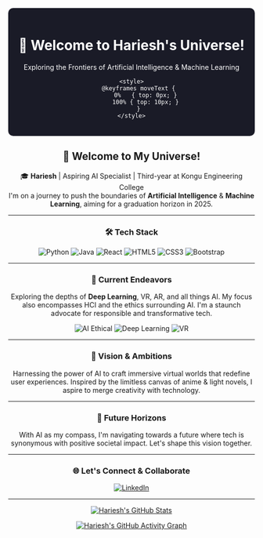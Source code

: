 <div align="center">

<div align="center" style="background-color: #1A1B27; color: white; padding: 20px; border-radius: 10px; position: relative;">
    <h1 style="animation: moveText 5s infinite alternate;">👋 Welcome to Hariesh's Universe!</h1>
    <p>Exploring the Frontiers of Artificial Intelligence & Machine Learning</p>

    <style>
        @keyframes moveText {
            0%   { top: 0px; }
            100% { top: 10px; }
        }
    </style>
</div>

## 👋 Welcome to My Universe!

<p>
🎓 <b>Hariesh</b> | Aspiring AI Specialist | Third-year at Kongu Engineering College
<br>
I'm on a journey to push the boundaries of <b>Artificial Intelligence</b> & <b>Machine Learning</b>, aiming for a graduation horizon in 2025.
</p>

---

</div>

<h3 align="center">🛠 Tech Stack</h3>
<div align="center">
  
![Python](https://img.shields.io/badge/-Python-black?style=flat&logo=python)
![Java](https://img.shields.io/badge/-Java-black?style=flat&logo=java)
![React](https://img.shields.io/badge/-React-black?style=flat&logo=react)
![HTML5](https://img.shields.io/badge/-HTML5-black?style=flat&logo=html5)
![CSS3](https://img.shields.io/badge/-CSS3-black?style=flat&logo=css3)
![Bootstrap](https://img.shields.io/badge/-Bootstrap-black?style=flat&logo=bootstrap)

</div>

---

<h3 align="center">🚀 Current Endeavors</h3>

<p align="center">
Exploring the depths of <b>Deep Learning</b>, VR, AR, and all things AI. My focus also encompasses HCI and the ethics surrounding AI. I'm a staunch advocate for responsible and transformative tech.
</p>

<div align="center">

![AI Ethical](https://img.shields.io/badge/-AI%20Ethics-764ABC?style=flat)
![Deep Learning](https://img.shields.io/badge/-Deep%20Learning-FF6F42?style=flat)
![VR](https://img.shields.io/badge/-Virtual%20Reality-1A74DA?style=flat)

</div>

---

<h3 align="center">🌌 Vision & Ambitions</h3>

<p align="center">
Harnessing the power of AI to craft immersive virtual worlds that redefine user experiences. Inspired by the limitless canvas of anime & light novels, I aspire to merge creativity with technology.
</p>

---

<h3 align="center">🌟 Future Horizons</h3>
<p align="center">
With AI as my compass, I'm navigating towards a future where tech is synonymous with positive societal impact. Let's shape this vision together.
</p>

---

<h3 align="center">🌐 Let's Connect & Collaborate</h3>
<div align="center">

[![LinkedIn](https://img.shields.io/badge/-LinkedIn-0072B1?style=flat&logo=LinkedIn&logoColor=white)](https://www.linkedin.com/in/hariesh-r)
<!--[![Twitter](https://img.shields.io/badge/-Twitter-1C9CEA?style=flat&logo=Twitter&logoColor=white)](LINK_TO_YOUR_TWITTER)-->

</div>

---

<div align="center">

[![Hariesh's GitHub Stats](https://github-readme-stats.vercel.app/api?username=Hariesh-Kai&show_icons=true&theme=radical)](https://github.com/Hariesh-Kai)

[![Hariesh's GitHub Activity Graph](https://activity-graph.herokuapp.com/graph?username=Hariesh-Kai&theme=xcode)](https://github.com/Hariesh-Kai)

</div>
